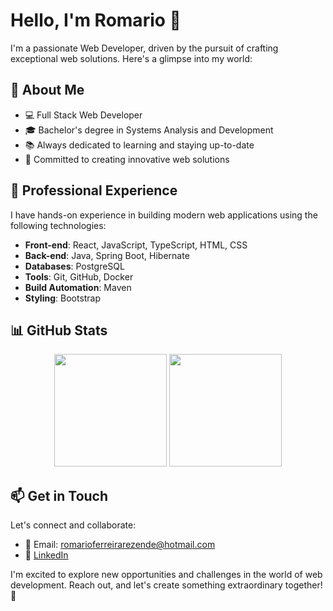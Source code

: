 # Hello, I'm Romario 🚀

I'm a passionate Web Developer, driven by the pursuit of crafting exceptional web solutions. Here's a glimpse into my world:

## 🌟 About Me

- 💻 Full Stack Web Developer
- 🎓 Bachelor's degree in Systems Analysis and Development
- 📚 Always dedicated to learning and staying up-to-date
- 🌱 Committed to creating innovative web solutions

## 💼 Professional Experience

I have hands-on experience in building modern web applications using the following technologies:

- **Front-end**: React, JavaScript, TypeScript, HTML, CSS
- **Back-end**: Java, Spring Boot, Hibernate
- **Databases**: PostgreSQL
- **Tools**: Git, GitHub, Docker
- **Build Automation**: Maven
- **Styling**: Bootstrap

## 📊 GitHub Stats

<div align="center">
  <img height="180em" src="https://github-readme-stats.vercel.app/api?username=Romariorfr&show_icons=true&theme=highcontrast&include_all_commits=true&count_private=true"/>
  <img height="180em" src="https://github-readme-stats.vercel.app/api/top-langs/?username=Romariorfr&layout=compact&langs_count=7&theme=highcontrast"/>
</div>

## 📫 Get in Touch

Let's connect and collaborate:

- 📧 Email: romarioferreirarezende@hotmail.com
- 👔 [LinkedIn](https://www.linkedin.com/in/romarioferreiradeveloper/)

I'm excited to explore new opportunities and challenges in the world of web development. Reach out, and let's create something extraordinary together! 🚀
